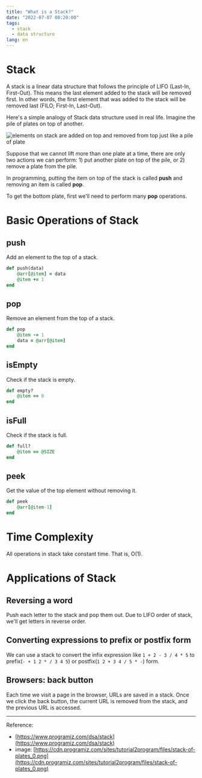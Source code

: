 ```yaml
---
title: "What is a Stack?"
date: "2022-07-07 08:20:00"
tags: 
  - stack
  - data structure
lang: en
---
```


# Stack
A stack is a linear data structure that follows the principle of LIFO (Last-In, First-Out). This means the last element added to the stack will be removed first. In other words, the first element that was added to the stack will be removed last (FILO; First-In, Last-Out).

Here's a simple analogy of Stack data structure used in real life. Imagine the pile of plates on top of another.

![elements on stack are added on top and removed from top just like a pile of plate](https://cdn.programiz.com/sites/tutorial2program/files/stack-of-plates_0.png)

Suppose that we cannot lift more than one plate at a time, there are only two actions we can perform: 1) put another plate on top of the pile, or 2) remove a plate from the pile.

In programming, putting the item on top of the stack is called **push** and removing an item is called **pop**.

To get the bottom plate, first we'll need to perform many **pop** operations.

# Basic Operations of Stack
## push
Add an element to the top of a stack.

```rb
def push(data)
    @arr[@item] = data
    @item += 1
end
```

## pop
Remove an element from the top of a stack.
```rb
def pop
    @item -= 1
    data = @arr[@item]
end
```

## isEmpty
Check if the stack is empty.

```rb
def empty?
    @item == 0
end
```

## isFull
Check if the stack is full.

```rb
def full?
    @item == @SIZE
end
```

## peek
Get the value of the top element without removing it.

```rb
def peek
    @arr[@item-1]
end
```

# Time Complexity
All operations in stack take constant time. That is, O(1).

# Applications of Stack

## Reversing a word
Push each letter to the stack and pop them out. Due to LIFO order of stack, we'll get letters in reverse order.

## Converting expressions to prefix or postfix form
We can use a stack to convert the infix expression like `1 + 2 - 3 / 4 * 5` to prefix(`- + 1 2 * / 3 4 5`) or postfix(`1 2 + 3 4 / 5 * -`) form.

## Browsers: back button
Each time we visit a page in the browser, URLs are saved in a stack. Once we click the back button, the current URL is removed from the stack, and the previous URL is accessed.

---

Reference:
- [https://www.programiz.com/dsa/stack](https://www.programiz.com/dsa/stack)
- image: [https://cdn.programiz.com/sites/tutorial2program/files/stack-of-plates_0.png](https://cdn.programiz.com/sites/tutorial2program/files/stack-of-plates_0.png)